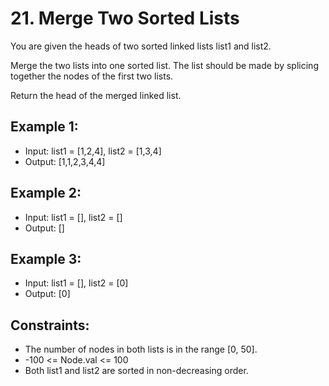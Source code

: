 # 21. Merge Two Sorted Lists

You are given the heads of two sorted linked lists list1 and list2.

Merge the two lists into one sorted list. The list should be made by splicing together the nodes of the first two lists.

Return the head of the merged linked list.

## Example 1:

- Input: list1 = [1,2,4], list2 = [1,3,4]
- Output: [1,1,2,3,4,4]

## Example 2:

- Input: list1 = [], list2 = []
- Output: []

## Example 3:

- Input: list1 = [], list2 = [0]
- Output: [0]
 
## Constraints:

- The number of nodes in both lists is in the range [0, 50].
- -100 <= Node.val <= 100
- Both list1 and list2 are sorted in non-decreasing order.